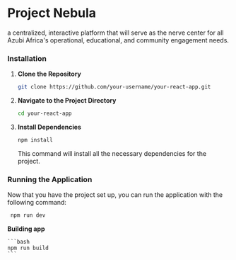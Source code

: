 # Project Nebula
 a centralized, interactive platform that will serve as the nerve center for all Azubi Africa's operational, educational, and community engagement needs. 

### Installation

1. **Clone the Repository**

    ```bash
    git clone https://github.com/your-username/your-react-app.git
    ```

2. **Navigate to the Project Directory**

    ```bash
    cd your-react-app
    ```

3. **Install Dependencies**

    ```bash
    npm install
    ```

    This command will install all the necessary dependencies for the project.

### Running the Application

Now that you have the project set up, you can run the application with the following command:

```bash
 npm run dev
```

**Building app**

    ```bash
    npm run build
    ```
